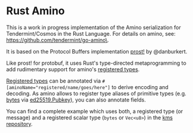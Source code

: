 # Rust Amino

This is a work in progress implementation of the Amino serialization for Tendermint/Cosmos in the Rust Language. 
For details on amino, see: https://github.com/tendermint/go-amino\.

It is based on the Protocol Buffers implementation [prost!](https://github.com/danburkert/prost) by @danburkert.

Like prost! for protobuf, it uses Rust's type-directed metaprogramming to add rudimentary support for amino's 
[registered types](https://github.com/tendermint/go-amino/#registering-types). 

[Registered types](https://github.com/tendermint/go-amino/#registering-types) can be annotated via 
`#[aminoName="registered/name/goes/here"]` to derive encoding and decoding. 
As amino allows to register type aliases of primitive types (e.g. 
[bytes](https://github.com/tendermint/tendermint/blob/013b9cef642f875634c614019ab13b17570778ad/crypto/ed25519/ed25519.go#L40-L41) via 
[ed25519.Pubkey](https://github.com/tendermint/tendermint/blob/013b9cef642f875634c614019ab13b17570778ad/crypto/encoding/amino/amino.go#L26-L27)), you can also annotate fields. 

You can find a complete example which uses both, a registered type (or message) and a registered scalar type 
(`bytes` or `Vec<u8>`) in the [kms repository](https://github.com/tendermint/kms/blob/9344e3411676ff4e27e139b2033697fe48a7e87a/src/types/ed25519msg.rs#L8-L13).